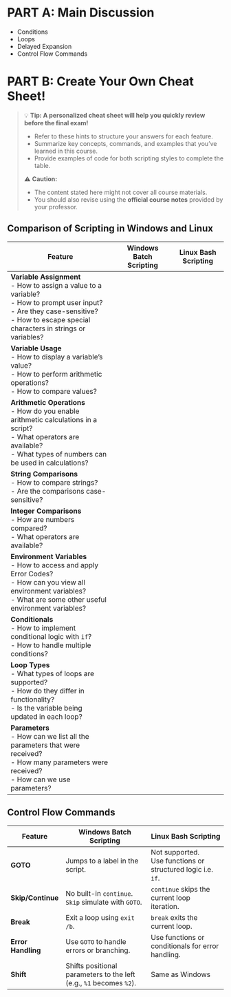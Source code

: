 # PART A: Main Discussion
- Conditions
- Loops
- Delayed Expansion
- Control Flow Commands

# PART B: Create Your Own Cheat Sheet!

> 💡 **Tip: A personalized cheat sheet will help you quickly review before the final exam!**
> 
> - Refer to these hints to structure your answers for each feature.
> - Summarize key concepts, commands, and examples that you’ve learned in this course.    
> - Provide examples of code for both scripting styles to complete the table.
>   
>  ⚠️ **Caution:**  
> - The content stated here might not cover all course materials.
> - You should also revise using the **official course notes** provided by your professor.

## Comparison of Scripting in Windows and Linux

| **Feature**           | **Windows Batch Scripting** | **Linux Bash Scripting** |
|------------------------|-----------------------------|----------------------------|
| **Variable Assignment** <br> - How to assign a value to a variable? <br> - How to prompt user input?  <br> - Are they case-sensitive?  <br> - How to escape special characters in strings or variables? | | |
| **Variable Usage** <br> - How to display a variable’s value? <br> - How to perform arithmetic operations? <br> - How to compare values?  | | |
| **Arithmetic Operations** <br> - How do you enable arithmetic calculations in a script? <br> - What operators are available?  <br> - What types of numbers can be used in calculations?  | | |
| **String Comparisons** <br> - How to compare strings? <br> - Are the comparisons case-sensitive? | | |
| **Integer Comparisons** <br> - How are numbers compared? <br> - What operators are available? | | |
| **Environment Variables** <br> - How to access and apply Error Codes?  <br> - How can you view all environment variables? <br> - What are some other useful environment variables? | | |
| **Conditionals** <br> - How to implement conditional logic with `if`? <br> - How to handle multiple conditions? | | |
| **Loop Types** <br> - What types of loops are supported? <br> - How do they differ in functionality? <br> - Is the variable being updated in each loop?  | | |
| **Parameters** <br> - How can we list all the parameters that were received?  <br> - How many parameters were received? <br> - How can we use parameters?  | | |


## Control Flow Commands

| **Feature**       | **Windows Batch Scripting**                          | **Linux Bash Scripting**                                   |
|-------------------|------------------------------------------------------|----------------------------------------------------|
| **GOTO**          | Jumps to a label in the script.                      | Not supported. <br> Use functions or structured logic i.e. `if`.  |
| **Skip/Continue** | No built-in `continue`. `Skip` simulate with `GOTO`. | `continue` skips the current loop iteration.       |
| **Break**         | Exit a loop using `exit /b`.                         | `break` exits the current loop.                    |
| **Error Handling**| Use `GOTO` to handle errors or branching.            | Use functions or conditionals for error handling.  |
| **Shift**         | Shifts positional parameters to the left (e.g., `%1` becomes `%2`).  | Same as Windows |

